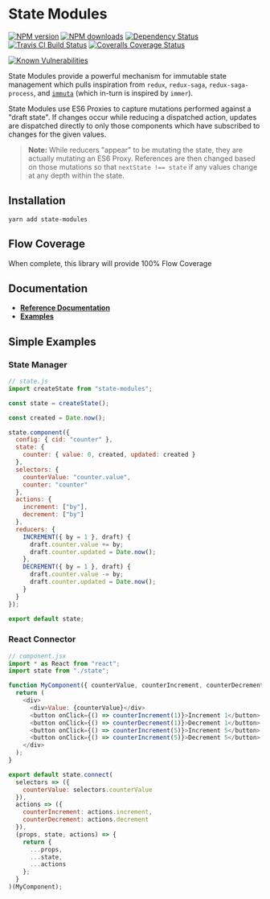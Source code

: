 <!-- TITLE/ -->

<h1>State Modules</h1>

<!-- /TITLE -->


<!-- BADGES/ -->

<span class="badge-npmversion"><a href="https://npmjs.org/package/state-modules" title="View this project on NPM"><img src="https://img.shields.io/npm/v/state-modules.svg" alt="NPM version" /></a></span>
<span class="badge-npmdownloads"><a href="https://npmjs.org/package/state-modules" title="View this project on NPM"><img src="https://img.shields.io/npm/dm/state-modules.svg" alt="NPM downloads" /></a></span>
<span class="badge-daviddm"><a href="https://david-dm.org/odo-network/state-modules" title="View the status of this project's dependencies on DavidDM"><img src="https://img.shields.io/david/odo-network/state-modules.svg" alt="Dependency Status" /></a></span>
<span class="badge-travisci"><a href="http://travis-ci.org/odo-network/state-modules" title="Check this project's build status on TravisCI"><img src="https://img.shields.io/travis/odo-network/state-modules/master.svg" alt="Travis CI Build Status" /></a></span>
<span class="badge-coveralls"><a href="https://coveralls.io/r/odo-network/state-modules" title="View this project's coverage on Coveralls"><img src="https://img.shields.io/coveralls/odo-network/state-modules.svg" alt="Coveralls Coverage Status" /></a></span>

<!-- /BADGES -->


[![Known Vulnerabilities](https://snyk.io/test/github/odo-network/state-modules/badge.svg?targetFile=package.json)](https://snyk.io/test/github/odo-network/state-modules?targetFile=package.json)

State Modules provide a powerful mechanism for immutable state management which pulls inspiration from `redux`, `redux-saga`, `redux-saga-process`, and [`immuta`](https://www.github.com/odo-network/immuta) (which in-turn is inspired by `immer`).

State Modules use ES6 Proxies to capture mutations performed against a "draft state". If changes occur while reducing a dispatched action, updates are dispatched directly to only those components which have subscribed to changes for the given values.

> **Note:** While reducers "appear" to be mutating the state, they are actually mutating an ES6 Proxy. References are then changed based on those mutations so that `nextState !== state` if any values change at any depth within the state.

## Installation

```
yarn add state-modules
```

## Flow Coverage

When complete, this library will provide 100% Flow Coverage

## Documentation

- [**Reference Documentation**](./docs/reference.md)
- [**Examples**](./docs/examples.md)

## Simple Examples

### State Manager

```javascript
// state.js
import createState from "state-modules";

const state = createState();

const created = Date.now();

state.component({
  config: { cid: "counter" },
  state: {
    counter: { value: 0, created, updated: created }
  },
  selectors: {
    counterValue: "counter.value",
    counter: "counter"
  },
  actions: {
    increment: ["by"],
    decrement: ["by"]
  },
  reducers: {
    INCREMENT({ by = 1 }, draft) {
      draft.counter.value += by;
      draft.counter.updated = Date.now();
    },
    DECREMENT({ by = 1 }, draft) {
      draft.counter.value -= by;
      draft.counter.updated = Date.now();
    }
  }
});

export default state;
```

### React Connector

```javascript
// component.jsx
import * as React from "react";
import state from "./state";

function MyComponent({ counterValue, counterIncrement, counterDecrement }) {
  return (
    <div>
      <div>Value: {counterValue}</div>
      <button onClick={() => counterIncrement(1)}>Increment 1</button>
      <button onClick={() => counterDecrement(1)}>Decrement 1</button>
      <button onClick={() => counterIncrement(5)}>Increment 5</button>
      <button onClick={() => counterIncrement(5)}>Decrement 5</button>
    </div>
  );
}

export default state.connect(
  selectors => ({
    counterValue: selectors.counterValue
  }),
  actions => ({
    counterIncrement: actions.increment,
    counterDecrement: actions.decrement
  }),
  (props, state, actions) => {
    return {
      ...props,
      ...state,
      ...actions
    };
  }
)(MyComponent);
```
